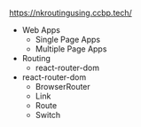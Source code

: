 https://nkroutingusing.ccbp.tech/

- Web Apps
  - Single Page Apps
  - Multiple Page Apps
- Routing
  - react-router-dom
- react-router-dom
  - BrowserRouter
  - Link
  - Route
  - Switch
